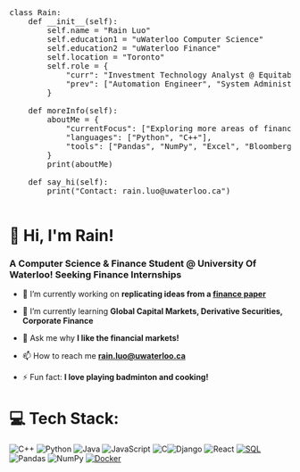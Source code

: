 <pre>

class Rain:
    def __init__(self):
        self.name = "Rain Luo"
        self.education1 = "uWaterloo Computer Science"
        self.education2 = "uWaterloo Finance"
        self.location = "Toronto"
        self.role = {
            "curr": "Investment Technology Analyst @ Equitable",
            "prev": ["Automation Engineer", "System Administrator"]  # Corrected spelling
        }

    def moreInfo(self):
        aboutMe = {
            "currentFocus": ["Exploring more areas of finance"],
            "languages": ["Python", "C++"],
            "tools": ["Pandas", "NumPy", "Excel", "Bloomberg", "Capital IQ"]
        }
        print(aboutMe)

    def say_hi(self):
        print("Contact: rain.luo@uwaterloo.ca")

</pre>

# 👋 Hi, I'm Rain!
<h3>A Computer Science & Finance Student @ University Of Waterloo! Seeking Finance Internships</h3>

- 🔭 I’m currently working on **replicating ideas from a [finance paper](https://academic.oup.com/rfs/article-abstract/33/5/2019/5236964)**

- 🌱 I’m currently learning **Global Capital Markets, Derivative Securities, Corporate Finance**

- 💬 Ask me why **I like the financial markets!**

- 📫 How to reach me **rain.luo@uwaterloo.ca**

- ⚡ Fun fact: **I love playing badminton and cooking!**


# 💻 Tech Stack:
![C++](https://img.shields.io/badge/c++-%2300599C.svg?style=for-the-badge&logo=c%2B%2B&logoColor=white) ![Python](https://img.shields.io/badge/python-3670A0?style=for-the-badge&logo=python&logoColor=ffdd54) ![Java](https://img.shields.io/badge/java-%23ED8B00.svg?style=for-the-badge&logo=openjdk&logoColor=white) ![JavaScript](https://img.shields.io/badge/javascript-%23323330.svg?style=for-the-badge&logo=javascript&logoColor=%23F7DF1E) ![C](https://img.shields.io/badge/c-%2300599C.svg?style=for-the-badge&logo=c&logoColor=white)![Django](https://img.shields.io/badge/django-%23092E20.svg?style=for-the-badge&logo=django&logoColor=white) ![React](https://img.shields.io/badge/react-%2320232a.svg?style=for-the-badge&logo=react&logoColor=%2361DAFB) [![SQL](https://img.shields.io/badge/SQL-blueviolet?style=for-the-badge&logo=sql)](https://www.postgresql.org/) ![Pandas](https://img.shields.io/badge/pandas-%23150458.svg?style=for-the-badge&logo=pandas&logoColor=white) ![NumPy](https://img.shields.io/badge/numpy-%23013243.svg?style=for-the-badge&logo=numpy&logoColor=white) [![Docker](https://img.shields.io/badge/Docker-white?style=for-the-badge&logo=docker)](https://www.docker.com/)
